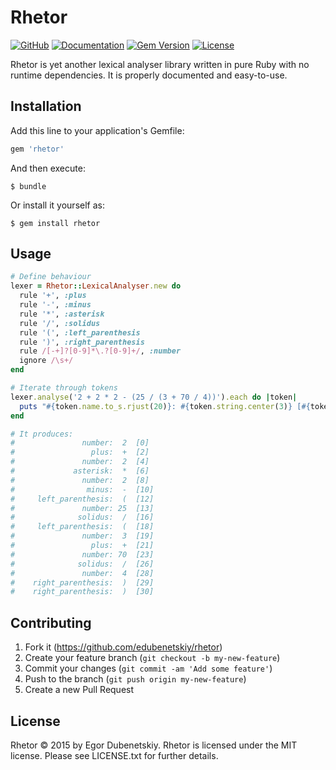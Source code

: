 # Rhetor

[![GitHub](https://img.shields.io/badge/github-edubenetskiy/rhetor-orange.svg)](https://github.com/edubenetskiy/rhetor)
[![Documentation](http://img.shields.io/badge/docs-rdoc.info-blue.svg)](http://www.rubydoc.info/gems/rhetor/frames)
[![Gem Version](https://badge.fury.io/rb/rhetor.svg)](https://github.com/edubenetskiy/rhetor/releases)
[![License](https://img.shields.io/packagist/l/doctrine/orm.svg)](#license)

Rhetor is yet another lexical analyser library written in pure Ruby
with no runtime dependencies. It is properly documented and easy-to-use.

## Installation

Add this line to your application's Gemfile:

```ruby
gem 'rhetor'
```

And then execute:

    $ bundle

Or install it yourself as:

    $ gem install rhetor

## Usage

```ruby
# Define behaviour
lexer = Rhetor::LexicalAnalyser.new do
  rule '+', :plus
  rule '-', :minus
  rule '*', :asterisk
  rule '/', :solidus
  rule '(', :left_parenthesis
  rule ')', :right_parenthesis
  rule /[-+]?[0-9]*\.?[0-9]+/, :number
  ignore /\s+/
end

# Iterate through tokens
lexer.analyse('2 + 2 * 2 - (25 / (3 + 70 / 4))').each do |token|
  puts "#{token.name.to_s.rjust(20)}: #{token.string.center(3)} [#{token.position}]"
end

# It produces:
#               number:  2  [0]
#                 plus:  +  [2]
#               number:  2  [4]
#             asterisk:  *  [6]
#               number:  2  [8]
#                minus:  -  [10]
#     left_parenthesis:  (  [12]
#               number: 25  [13]
#              solidus:  /  [16]
#     left_parenthesis:  (  [18]
#               number:  3  [19]
#                 plus:  +  [21]
#               number: 70  [23]
#              solidus:  /  [26]
#               number:  4  [28]
#    right_parenthesis:  )  [29]
#    right_parenthesis:  )  [30]
```

## Contributing

1. Fork it (https://github.com/edubenetskiy/rhetor)
2. Create your feature branch (`git checkout -b my-new-feature`)
3. Commit your changes (`git commit -am 'Add some feature'`)
4. Push to the branch (`git push origin my-new-feature`)
5. Create a new Pull Request

## License
Rhetor © 2015 by Egor Dubenetskiy. Rhetor is licensed under the MIT license. Please see LICENSE.txt for further details.
